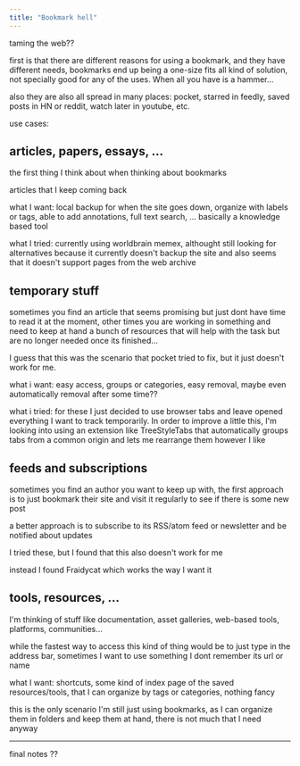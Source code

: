 ```yaml
---
title: "Bookmark hell"
---
```


taming the web??

first is that there are different reasons for using a bookmark, and they have different needs, bookmarks end up being a one-size fits all kind of solution, not specially good for any of the uses. When all you have is a hammer...

also they are also all spread in many places: pocket, starred in feedly, saved posts in HN or reddit, watch later in youtube, etc.

use cases:

## articles, papers, essays, ...

the first thing I think about when thinking about bookmarks

articles that I keep coming back 

what I want: local backup for when the site goes down, organize with labels or tags, able to add annotations, full text search, ... basically a knowledge based tool

what I tried: currently using worldbrain memex, althought still looking for alternatives because it currently doesn't backup the site and also seems that it doesn't support pages from the web archive

## temporary stuff

sometimes you find an article that seems promising but just dont have time to read it at the moment, other times you are working in something and need to keep at hand a bunch of resources that will help with the task but are no longer needed once its finished...

I guess that this was the scenario that pocket tried to fix, but it just doesn't work for me.

what i want: easy access, groups or categories, easy removal, maybe even automatically removal after some time??

what i tried: for these I just decided to use browser tabs and leave opened everything I want to track temporarily. In order to improve a little this, I'm looking into using an extension like TreeStyleTabs that automatically groups tabs from a common origin and lets me rearrange them however I like

## feeds and subscriptions

sometimes you find an author you want to keep up with, the first approach is to just bookmark their site and visit it regularly to see if there is some new post

a better approach is to subscribe to its RSS/atom feed or newsletter and be notified about updates

I tried these, but I found that this also doesn't work for me

instead I found Fraidycat which works the way I want it

## tools, resources, ...

I'm thinking of stuff like documentation, asset galleries, web-based tools, platforms, communities...

while the fastest way to access this kind of thing would be to just type in the address bar, sometimes I want to use something I dont remember its url or name

what I want: shortcuts, some kind of index page of the saved resources/tools, that I can organize by tags or categories, nothing fancy

this is the only scenario I'm still just using bookmarks, as I can organize them in folders and keep them at hand, there is not much that I need anyway

---

final notes ??
